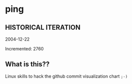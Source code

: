 # ping

## HISTORICAL ITERATION
2004-12-22

Incremented: 2760

## What is this?? 
Linux skills to hack the github commit visualization chart `;-)`
